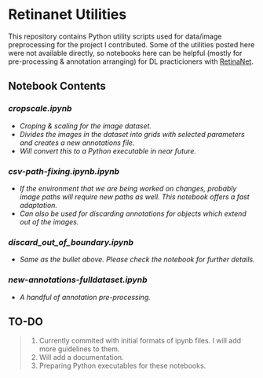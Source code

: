# Retinanet Utilities

This repository contains Python utility scripts used for data/image preprocessing for the project I contributed. Some of the utilities posted here were not available directly, so notebooks here can be helpful (mostly for pre-processing & annotation arranging) for DL practicioners with [RetinaNet](https://github.com/fizyr/keras-retinanet).

## Notebook Contents

### *cropscale.ipynb*
* *Croping & scaling for the image dataset.*
* *Divides the images in the dataset into grids with selected parameters and creates a new annotations file.*
* *Will convert this to a Python executable in near future.*
### *csv-path-fixing.ipynb.ipynb*
* *If the environment that we are being worked on changes, probably image paths will require new paths as well. This notebook offers a fast adaptation.*
* *Can also be used for discarding annotations for objects which extend out of the images.*
### *discard_out_of_boundary.ipynb*
* *Same as the bullet above. Please check the notebook for further details.*
### *new-annotations-fulldataset.ipynb*
* *A handful of annotation pre-processing.*


## TO-DO
> 1. Currently commited with initial formats of ipynb files. I will add more guidelines to them.
> 2. Will add a documentation.
> 3. Preparing Python executables for these notebooks.
